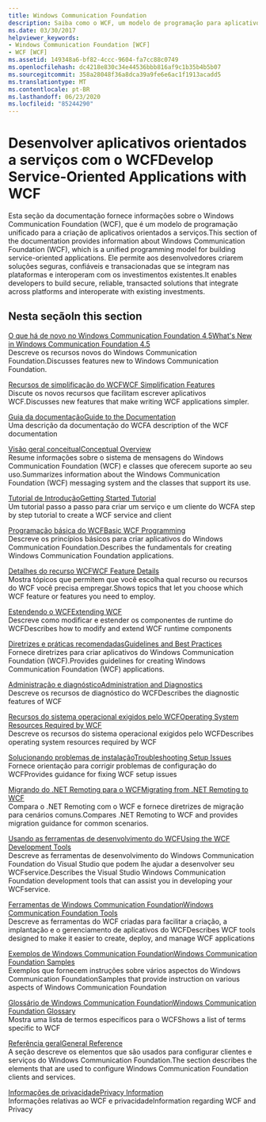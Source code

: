 ```yaml
---
title: Windows Communication Foundation
description: Saiba como o WCF, um modelo de programação para aplicativos orientados a serviços, permite que você crie soluções seguras, confiáveis e transacionadas.
ms.date: 03/30/2017
helpviewer_keywords:
- Windows Communication Foundation [WCF]
- WCF [WCF]
ms.assetid: 149348a6-bf82-4ccc-9604-fa7cc88c0749
ms.openlocfilehash: dc4218e830c34e44536bbb816af9c1b35b4b5b07
ms.sourcegitcommit: 358a28048f36a8dca39a9fe6e6ac1f1913acadd5
ms.translationtype: MT
ms.contentlocale: pt-BR
ms.lasthandoff: 06/23/2020
ms.locfileid: "85244290"
---
```

# <a name="develop-service-oriented-applications-with-wcf"></a><span data-ttu-id="168bd-103">Desenvolver aplicativos orientados a serviços com o WCF</span><span class="sxs-lookup"><span data-stu-id="168bd-103">Develop Service-Oriented Applications with WCF</span></span>

<span data-ttu-id="168bd-104">Esta seção da documentação fornece informações sobre o Windows Communication Foundation (WCF), que é um modelo de programação unificado para a criação de aplicativos orientados a serviços.</span><span class="sxs-lookup"><span data-stu-id="168bd-104">This section of the documentation provides information about Windows Communication Foundation (WCF), which is a unified programming model for building service-oriented applications.</span></span> <span data-ttu-id="168bd-105">Ele permite aos desenvolvedores criarem soluções seguras, confiáveis e transacionadas que se integram nas plataformas e interoperam com os investimentos existentes.</span><span class="sxs-lookup"><span data-stu-id="168bd-105">It enables developers to build secure, reliable, transacted solutions that integrate across platforms and interoperate with existing investments.</span></span>

## <a name="in-this-section"></a><span data-ttu-id="168bd-106">Nesta seção</span><span class="sxs-lookup"><span data-stu-id="168bd-106">In this section</span></span>

 <span data-ttu-id="168bd-107">[O que há de novo no Windows Communication Foundation 4,5](whats-new.md)</span><span class="sxs-lookup"><span data-stu-id="168bd-107">[What's New in Windows Communication Foundation 4.5](whats-new.md)</span></span>\
 <span data-ttu-id="168bd-108">Descreve os recursos novos do Windows Communication Foundation.</span><span class="sxs-lookup"><span data-stu-id="168bd-108">Discusses features new to Windows Communication Foundation.</span></span>

 <span data-ttu-id="168bd-109">[Recursos de simplificação do WCF](wcf-simplification-features.md)</span><span class="sxs-lookup"><span data-stu-id="168bd-109">[WCF Simplification Features](wcf-simplification-features.md)</span></span>\
 <span data-ttu-id="168bd-110">Discute os novos recursos que facilitam escrever aplicativos WCF.</span><span class="sxs-lookup"><span data-stu-id="168bd-110">Discusses new features that make writing WCF applications simpler.</span></span>

 <span data-ttu-id="168bd-111">[Guia da documentação](guide-to-the-documentation.md)</span><span class="sxs-lookup"><span data-stu-id="168bd-111">[Guide to the Documentation](guide-to-the-documentation.md)</span></span>\
 <span data-ttu-id="168bd-112">Uma descrição da documentação do WCF</span><span class="sxs-lookup"><span data-stu-id="168bd-112">A description of the WCF documentation</span></span>

 <span data-ttu-id="168bd-113">[Visão geral conceitual](conceptual-overview.md)</span><span class="sxs-lookup"><span data-stu-id="168bd-113">[Conceptual Overview](conceptual-overview.md)</span></span>\
 <span data-ttu-id="168bd-114">Resume informações sobre o sistema de mensagens do Windows Communication Foundation (WCF) e classes que oferecem suporte ao seu uso.</span><span class="sxs-lookup"><span data-stu-id="168bd-114">Summarizes information about the Windows Communication Foundation (WCF) messaging system and the classes that support its use.</span></span>

 <span data-ttu-id="168bd-115">[Tutorial de Introdução](getting-started-tutorial.md)</span><span class="sxs-lookup"><span data-stu-id="168bd-115">[Getting Started Tutorial](getting-started-tutorial.md)</span></span>\
 <span data-ttu-id="168bd-116">Um tutorial passo a passo para criar um serviço e um cliente do WCF</span><span class="sxs-lookup"><span data-stu-id="168bd-116">A step by step tutorial to create a WCF service and client</span></span>

 <span data-ttu-id="168bd-117">[Programação básica do WCF](basic-wcf-programming.md)</span><span class="sxs-lookup"><span data-stu-id="168bd-117">[Basic WCF Programming](basic-wcf-programming.md)</span></span>\
 <span data-ttu-id="168bd-118">Descreve os princípios básicos para criar aplicativos do Windows Communication Foundation.</span><span class="sxs-lookup"><span data-stu-id="168bd-118">Describes the fundamentals for creating Windows Communication Foundation applications.</span></span>

 <span data-ttu-id="168bd-119">[Detalhes do recurso WCF](./feature-details/index.md)</span><span class="sxs-lookup"><span data-stu-id="168bd-119">[WCF Feature Details](./feature-details/index.md)</span></span>\
 <span data-ttu-id="168bd-120">Mostra tópicos que permitem que você escolha qual recurso ou recursos do WCF você precisa empregar.</span><span class="sxs-lookup"><span data-stu-id="168bd-120">Shows topics that let you choose which WCF feature or features you need to employ.</span></span>

 <span data-ttu-id="168bd-121">[Estendendo o WCF](./extending/index.md)</span><span class="sxs-lookup"><span data-stu-id="168bd-121">[Extending WCF](./extending/index.md)</span></span>\
 <span data-ttu-id="168bd-122">Descreve como modificar e estender os componentes de runtime do WCF</span><span class="sxs-lookup"><span data-stu-id="168bd-122">Describes how to modify and extend WCF runtime components</span></span>

 <span data-ttu-id="168bd-123">[Diretrizes e práticas recomendadas](guidelines-and-best-practices.md)</span><span class="sxs-lookup"><span data-stu-id="168bd-123">[Guidelines and Best Practices](guidelines-and-best-practices.md)</span></span>\
 <span data-ttu-id="168bd-124">Fornece diretrizes para criar aplicativos do Windows Communication Foundation (WCF).</span><span class="sxs-lookup"><span data-stu-id="168bd-124">Provides guidelines for creating Windows Communication Foundation (WCF) applications.</span></span>

 <span data-ttu-id="168bd-125">[Administração e diagnóstico](./diagnostics/index.md)</span><span class="sxs-lookup"><span data-stu-id="168bd-125">[Administration and Diagnostics](./diagnostics/index.md)</span></span>\
 <span data-ttu-id="168bd-126">Descreve os recursos de diagnóstico do WCF</span><span class="sxs-lookup"><span data-stu-id="168bd-126">Describes the diagnostic features of WCF</span></span>

 <span data-ttu-id="168bd-127">[Recursos do sistema operacional exigidos pelo WCF](operating-system-resources-required-by-wcf.md)</span><span class="sxs-lookup"><span data-stu-id="168bd-127">[Operating System Resources Required by WCF](operating-system-resources-required-by-wcf.md)</span></span>\
 <span data-ttu-id="168bd-128">Descreve os recursos do sistema operacional exigidos pelo WCF</span><span class="sxs-lookup"><span data-stu-id="168bd-128">Describes operating system resources required by WCF</span></span>

 <span data-ttu-id="168bd-129">[Solucionando problemas de instalação](troubleshooting-setup-issues.md)</span><span class="sxs-lookup"><span data-stu-id="168bd-129">[Troubleshooting Setup Issues](troubleshooting-setup-issues.md)</span></span>\
 <span data-ttu-id="168bd-130">Fornece orientação para corrigir problemas de configuração do WCF</span><span class="sxs-lookup"><span data-stu-id="168bd-130">Provides guidance for fixing WCF setup issues</span></span>

 <span data-ttu-id="168bd-131">[Migrando do .NET Remoting para o WCF](migrating-from-net-remoting-to-wcf.md)</span><span class="sxs-lookup"><span data-stu-id="168bd-131">[Migrating from .NET Remoting to WCF](migrating-from-net-remoting-to-wcf.md)</span></span>\
 <span data-ttu-id="168bd-132">Compara o .NET Remoting com o WCF e fornece diretrizes de migração para cenários comuns.</span><span class="sxs-lookup"><span data-stu-id="168bd-132">Compares .NET Remoting to WCF and provides migration guidance for common scenarios.</span></span>

 <span data-ttu-id="168bd-133">[Usando as ferramentas de desenvolvimento do WCF](using-the-wcf-development-tools.md)</span><span class="sxs-lookup"><span data-stu-id="168bd-133">[Using the WCF Development Tools](using-the-wcf-development-tools.md)</span></span>\
 <span data-ttu-id="168bd-134">Descreve as ferramentas de desenvolvimento do Windows Communication Foundation do Visual Studio que podem lhe ajudar a desenvolver seu WCFservice.</span><span class="sxs-lookup"><span data-stu-id="168bd-134">Describes the Visual Studio Windows Communication Foundation development tools that can assist you in developing your WCFservice.</span></span>

 <span data-ttu-id="168bd-135">[Ferramentas de Windows Communication Foundation](tools.md)</span><span class="sxs-lookup"><span data-stu-id="168bd-135">[Windows Communication Foundation Tools](tools.md)</span></span>\
 <span data-ttu-id="168bd-136">Descreve as ferramentas do WCF criadas para facilitar a criação, a implantação e o gerenciamento de aplicativos do WCF</span><span class="sxs-lookup"><span data-stu-id="168bd-136">Describes WCF tools designed to make it easier to create, deploy, and manage WCF applications</span></span>

 <span data-ttu-id="168bd-137">[Exemplos de Windows Communication Foundation](./samples/index.md)</span><span class="sxs-lookup"><span data-stu-id="168bd-137">[Windows Communication Foundation Samples](./samples/index.md)</span></span>\
 <span data-ttu-id="168bd-138">Exemplos que fornecem instruções sobre vários aspectos do Windows Communication Foundation</span><span class="sxs-lookup"><span data-stu-id="168bd-138">Samples that provide instruction on various aspects of Windows Communication Foundation</span></span>

 <span data-ttu-id="168bd-139">[Glossário de Windows Communication Foundation](glossary.md)</span><span class="sxs-lookup"><span data-stu-id="168bd-139">[Windows Communication Foundation Glossary](glossary.md)</span></span>\
 <span data-ttu-id="168bd-140">Mostra uma lista de termos específicos para o WCF</span><span class="sxs-lookup"><span data-stu-id="168bd-140">Shows a list of terms specific to WCF</span></span>

 <span data-ttu-id="168bd-141">[Referência geral](general-reference.md)</span><span class="sxs-lookup"><span data-stu-id="168bd-141">[General Reference](general-reference.md)</span></span>\
 <span data-ttu-id="168bd-142">A seção descreve os elementos que são usados para configurar clientes e serviços do Windows Communication Foundation.</span><span class="sxs-lookup"><span data-stu-id="168bd-142">The section describes the elements that are used to configure Windows Communication Foundation clients and services.</span></span>

 <span data-ttu-id="168bd-143">[Informações de privacidade](privacy-information.md)</span><span class="sxs-lookup"><span data-stu-id="168bd-143">[Privacy Information](privacy-information.md)</span></span>\
 <span data-ttu-id="168bd-144">Informações relativas ao WCF e privacidade</span><span class="sxs-lookup"><span data-stu-id="168bd-144">Information regarding WCF and Privacy</span></span>
